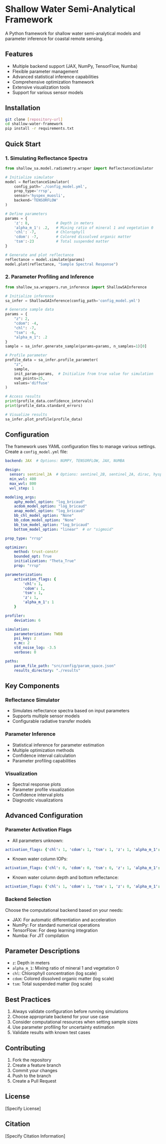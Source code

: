 # Shallow Water Semi-Analytical Framework

A Python framework for shallow water semi-analytical models and parameter inference for coastal remote sensing.

## Features

- Multiple backend support (JAX, NumPy, TensorFlow, Numba)
- Flexible parameter management
- Advanced statistical inference capabilities
- Comprehensive optimization framework
- Extensive visualization tools
- Support for various sensor models 

## Installation

```bash
git clone [repository-url]
cd shallow-water-framework
pip install -r requirements.txt
```

## Quick Start

### 1. Simulating Reflectance Spectra

```python
from shallow_sa.model.radiometry.wraper import ReflectanceSimulator

# Initialize simulator
model = ReflectanceSimulator(
    config_path='./config_model.yml',
    prop_type='rrsp',
    sensor='hyspex_muosli',
    backend='TENSORFLOW'
)

# Define parameters
params = {
    'z': 8,            # Depth in meters
    'alpha_m_1': .2,   # Mixing ratio of mineral 1 and vegetation 0
    'chl': -7,         # Chlorophyll
    'cdom': -7,        # Colored dissolved organic matter
    'tsm':-23          # Total suspended matter
}

# Generate and plot reflectance
reflectance = model.simulate(params)
model.plot(reflectance, "Sample Spectral Response")
```

### 2. Parameter Profiling and Inference

```python
from shallow_sa.wrappers.run_inference import ShallowSAInference

# Initialize inference
sa_infer = ShallowSAInference(config_path='config_model.yml')

# Generate sample data
params = {
    "z": 2,
    "cdom": -4,
    "chl": -7,
    "tsm": -6,
    "alpha_m_1": .2
}
sample = sa_infer.generate_sample(params=params, n_samples=1)[0]

# Profile parameter
profile_data = sa_infer.profile_parameter(
    "z",
    sample,
    init_param=params,  # Initialize from true value for simulation
    num_points=25,
    values='diffuse'
)

# Access results
print(profile_data.confidence_intervals)
print(profile_data.standard_errors)

# Visualize results
sa_infer.plot_profile(profile_data)
```

## Configuration

The framework uses YAML configuration files to manage various settings. Create a `config_model.yml` file:

```yaml
backend: JAX  # Options: NUMPY, TENSORFLOW, JAX, NUMBA

design:
  sensor: sentinel_2A  # Options: sentinel_2B, sentinel_2A, dirac, hyspex_muosli
  min_wvl: 400
  max_wvl: 800
  wvl_step: 1

modeling_args:
    aphy_model_option: "log_bricaud"
    acdom_model_option: "log_bricaud"
    anap_model_option: "log_bricaud"
    bb_chl_model_option: "None"
    bb_cdom_model_option: "None"
    bb_tsm_model_option: "log_bricaud"
    bottom_model_option: "linear"  # or "sigmoid"

prop_type: "rrsp"

optimizer:
    method: trust-constr
    bounded_opt: True
    initialization: "Theta_True"
    prop: "rrsp"

parameterization:
    activation_flags: {
        'chl': 1,
        'cdom': 1,
        'tsm': 1,
        'z': 1,
        'alpha_m_1': 1
    }

profiler:
    deviation: 6

simulation:
    parameterization: TWBB
    psi_key: z
    n_mc: 2
    std_noise_log: -3.5
    verbose: 0

paths:
    param_file_path: "src/config/param_space.json"
    results_directory: "./results"
```

## Key Components

### Reflectance Simulator
- Simulates reflectance spectra based on input parameters
- Supports multiple sensor models
- Configurable radiative transfer models

### Parameter Inference
- Statistical inference for parameter estimation
- Multiple optimization methods
- Confidence interval calculation
- Parameter profiling capabilities

### Visualization
- Spectral response plots
- Parameter profile visualization
- Confidence interval plots
- Diagnostic visualizations

## Advanced Configuration

### Parameter Activation Flags
- All parameters unknown:
```yaml
activation_flags: {'chl': 1, 'cdom': 1, 'tsm': 1, 'z': 1, 'alpha_m_1': 1}
```

- Known water column IOPs:
```yaml
activation_flags: {'chl': 0, 'cdom': 0, 'tsm': 0, 'z': 1, 'alpha_m_1': 1}
```

- Known water column depth and bottom reflectance:
```yaml
activation_flags: {'chl': 1, 'cdom': 1, 'tsm': 1, 'z': 0, 'alpha_m_1': 0}
```

### Backend Selection
Choose the computational backend based on your needs:
- JAX: For automatic differentiation and acceleration
- NumPy: For standard numerical operations
- TensorFlow: For deep learning integration
- Numba: For JIT compilation

## Parameter Descriptions

- `z`: Depth in meters
- `alpha_m_1`: Mixing ratio of mineral 1 and vegetation 0
- `chl`: Chlorophyll concentration (log scale)
- `cdom`: Colored dissolved organic matter (log scale)
- `tsm`: Total suspended matter (log scale)

## Best Practices

1. Always validate configuration before running simulations
2. Choose appropriate backend for your use case
3. Consider computational resources when setting sample sizes
4. Use parameter profiling for uncertainty estimation
5. Validate results with known test cases

## Contributing

1. Fork the repository
2. Create a feature branch
3. Commit your changes
4. Push to the branch
5. Create a Pull Request

## License

[Specify License]

## Citation

[Specify Citation Information]